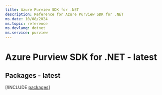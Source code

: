 ```yaml
---
title: Azure Purview SDK for .NET
description: Reference for Azure Purview SDK for .NET
ms.date: 10/08/2024
ms.topic: reference
ms.devlang: dotnet
ms.service: purview
---
```

# Azure Purview SDK for .NET - latest
## Packages - latest
[!INCLUDE [packages](purview-index.md)]